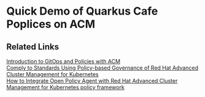 # Quick Demo of Quarkus Cafe Poplices on ACM

## Related Links
[Introduction to GitOps and Policies with ACM](https://github.com/open-cluster-management/labs/tree/master/introduction-to-gitops-and-policies)  
[Comply to Standards Using Policy-based Governance of Red Hat Advanced Cluster Management for Kubernetes](https://www.openshift.com/blog/comply-to-standards-using-policy-based-governance-of-red-hat-advanced-cluster-management-for-kubernetes-1)  
[How to Integrate Open Policy Agent with Red Hat Advanced Cluster Management for Kubernetes policy framework](https://www.openshift.com/blog/how-to-integrate-open-policy-agent-with-red-hat-advanced-cluster-management-for-kubernetes-policy-framework)  